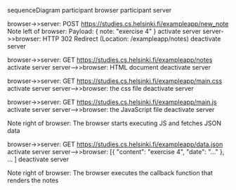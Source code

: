 sequenceDiagram
  participant browser
  participant server

  browser->>server: POST https://studies.cs.helsinki.fi/exampleapp/new_note
  Note left of browser: Payload: { note: "exercise 4" }
  activate server
  server->>browser: HTTP 302 Redirect (Location: /exampleapp/notes)
  deactivate server

  browser->>server: GET https://studies.cs.helsinki.fi/exampleapp/notes
  activate server
  server-->>browser: HTML document
  deactivate server

  browser->>server: GET https://studies.cs.helsinki.fi/exampleapp/main.css
  activate server
  server-->>browser: the css file
  deactivate server

  browser->>server: GET https://studies.cs.helsinki.fi/exampleapp/main.js
  activate server
  server-->>browser: the JavaScript file
  deactivate server

  Note right of browser: The browser starts executing JS and fetches JSON data

  browser->>server: GET https://studies.cs.helsinki.fi/exampleapp/data.json
  activate server
  server-->>browser: [{ "content": "exercise 4", "date": "..." }, ... ]
  deactivate server

  Note right of browser: The browser executes the callback function that renders the notes
